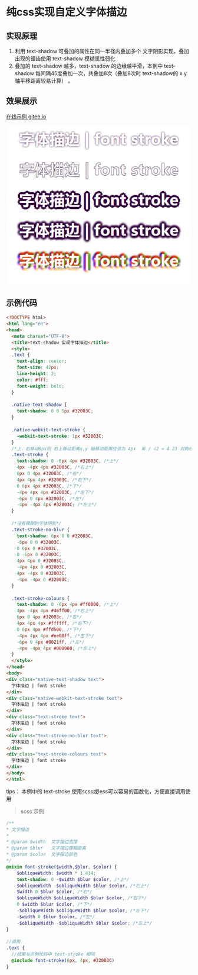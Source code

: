 # 纯css实现自定义字体描边

## 实现原理
1. 利用 text-shadow 可叠加的属性在同一半径内叠加多个 文字阴影实现，叠加出现的锯齿使用 text-shadow 模糊属性弱化
2. 叠加的 text-shadow 越多，text-shadow 的边缘越平滑，本例中 text-shadow 每间隔45度叠加一次，共叠加8次（叠加8次时 text-shadow的 x y轴平移距离较易计算） 。

## 效果展示

[在线示例 gitee.io ](https://haolang.gitee.io/web/demo/font_stroke/)

![](README_images/c46f534b.png)

## 示例代码

```html
<!DOCTYPE html>
<html lang="en">
<head>
  <meta charset="UTF-8">
  <title>text-shadow 实现字体描边</title>
  <style>
  .text {
    text-align: center;
    font-size: 42px;
    line-height: 2;
    color: #fff;
    font-weight: bold;
  }

  .native-text-shadow {
    text-shadow: 0 0 5px #32003C;
  }

  .native-webkit-text-stroke {
    -webkit-text-stroke: 1px #32003C;
  }
  /*上，右移动6px则 右上移动距离x,y 轴移动距离应该为 4px （6 / √2 ≈ 4.23 对角线长度为6的正方形的边长）  */
  .text-stroke {
    text-shadow: 0 -6px 4px #32003C, /*上*/
    4px -4px 4px #32003C, /*右上*/
    6px 0 4px #32003C, /*右*/
    4px 4px 4px #32003C, /*右下*/
    0 6px 4px #32003C, /*下*/
    -4px 4px 4px #32003C, /*左下*/
    -6px 0 4px #32003C, /*左*/
    -4px -4px 4px #32003C; /*左上*/
  }

  /*没有模糊的字体阴影*/
  .text-stroke-no-blur {
    text-shadow: 6px 0 0 #32003C,
    -6px 0 0 #32003C,
    0 6px 0 #32003C,
    0 -6px 0 #32003C,
    4px 4px 0 #32003C,
    -4px 4px 0 #32003C,
    4px -4px 0 #32003C,
    -4px -4px 0 #32003C;
  }

  .text-stroke-colours {
    text-shadow: 0 -6px 4px #ff0000, /*上*/
    4px -4px 4px #46ff00, /*右上*/
    6px 0 4px #32003c, /*右*/
    4px 4px 4px #ffffff, /*右下*/
    0 6px 4px #ffd500, /*下*/
    -4px 4px 4px #ee00ff, /*左下*/
    -6px 0 4px #0021ff, /*左*/
    -4px -4px 4px #000000; /*左上*/
  }
  </style>
</head>
<body>
<div class="native-text-shadow text">
  字体描边 | font stroke
</div>
<div class="native-webkit-text-stroke text">
  字体描边 | font stroke
</div>
<div class="text-stroke text">
  字体描边 | font stroke
</div>
<div class="text-stroke-no-blur text">
  字体描边 | font stroke
</div>
<div class="text-stroke-colours text">
  字体描边 | font stroke
</div>
</body>
</html>
```

tips： 本例中的 text-stroke 使用scss或less可以容易的函数化，方便直接调用使用
> scss 示例
```scss
/** 
* 文字描边
*
* @param $width  文字描边宽度
* @param $blur   文字描边模糊距离 
* @param $color  文字描边颜色
*/
@mixin font-stroke($width,$blur, $color) {
    $obliqueWidth: $width * 1.414;
    text-shadow: 0 -$width $blur $color, /*上*/
    $obliqueWidth -$obliqueWidth $blur $color, /*右上*/
    $width 0 $blur $color, /*右*/
    $obliqueWidth $obliqueWidth $blur $color, /*右下*/
    0 $width $blur $color, /*下*/
    -$obliqueWidth $obliqueWidth $blur $color, /*左下*/
    -$width 0 $blur $color, /*左*/
    -$obliqueWidth -$obliqueWidth $blur $color; /*左上*/
}

//调用
.text {
  //结果与示例代码中 text-stroke 相同
  @include font-stroke(6px, 4px, #32003C)
}

```
